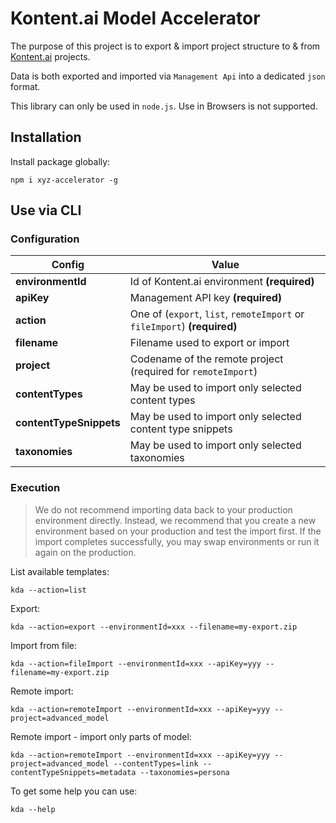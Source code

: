 # Kontent.ai Model Accelerator

The purpose of this project is to export & import project structure to & from [Kontent.ai](https://kontent.ai) projects.

Data is both exported and imported via `Management Api` into a dedicated `json` format.

This library can only be used in `node.js`. Use in Browsers is not supported.

## Installation

Install package globally:

`npm i xyz-accelerator -g`

## Use via CLI

### Configuration

| Config                  | Value                                                                    |
| ----------------------- | ------------------------------------------------------------------------ |
| **environmentId**       | Id of Kontent.ai environment **(required)**                              |
| **apiKey**              | Management API key **(required)**                                        |
| **action**              | One of (`export`, `list`, `remoteImport` or `fileImport`) **(required)** |
| **filename**            | Filename used to export or import                                        |
| **project**             | Codename of the remote project (required for `remoteImport`)             |
| **contentTypes**        | May be used to import only selected content types                        |
| **contentTypeSnippets** | May be used to import only selected content type snippets                |
| **taxonomies**          | May be used to import only selected taxonomies                           |

### Execution

> We do not recommend importing data back to your production environment directly. Instead, we recommend that you create
> a new environment based on your production and test the import first. If the import completes successfully, you may
> swap environments or run it again on the production.

List available templates:

`kda --action=list`

Export:

`kda --action=export --environmentId=xxx --filename=my-export.zip`

Import from file:

`kda --action=fileImport --environmentId=xxx --apiKey=yyy --filename=my-export.zip`

Remote import:

`kda --action=remoteImport --environmentId=xxx --apiKey=yyy --project=advanced_model`

Remote import - import only parts of model:

`kda --action=remoteImport --environmentId=xxx --apiKey=yyy --project=advanced_model --contentTypes=link --contentTypeSnippets=metadata --taxonomies=persona`

To get some help you can use:

`kda --help`
